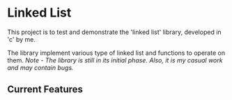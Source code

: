 # Linked List

This project is to test and demonstrate the 'linked list' library, developed in 'c' by me.

The library implement various type of linked list and functions to operate on them.
*Note - The library is still in its initial phase. Also, it is my casual work and may contain bugs.*

## Current Features
